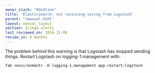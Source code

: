 ```yaml
---
owner_slack: "#2ndline"
title: 'Elasticsearch: not receiving syslog from Logstash'
parent: "/manual.html"
layout: manual_layout
section: Icinga alerts
last_reviewed_on: 2016-11-08
review_in: 6 months
---
```


The problem behind this warning is that Logstash has stopped sending
things. Restart Logstash on logging-1.management with:

```
fab <environment> -H logging-1.management app.restart:logstash
```
